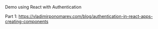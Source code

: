 Demo using React with Authentication

Part 1: https://vladimirponomarev.com/blog/authentication-in-react-apps-creating-components
